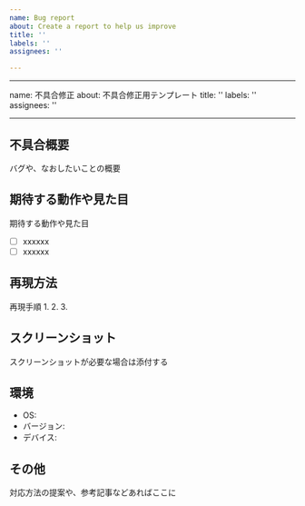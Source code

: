 ```yaml
---
name: Bug report
about: Create a report to help us improve
title: ''
labels: ''
assignees: ''

---
```


---
name: 不具合修正
about: 不具合修正用テンプレート
title: ''
labels: ''
assignees: ''

---

## 不具合概要
バグや、なおしたいことの概要

## 期待する動作や見た目
期待する動作や見た目
- [ ] xxxxxx
- [ ] xxxxxx

## 再現方法
再現手順
1.
2.
3.


## スクリーンショット
スクリーンショットが必要な場合は添付する

## 環境
- OS:
- バージョン:
- デバイス:


## その他
対応方法の提案や、参考記事などあればここに
